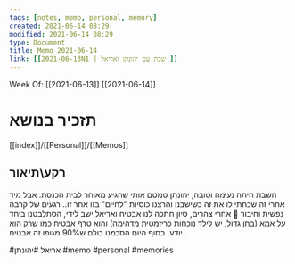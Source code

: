 ```yaml
---
tags: [notes, memo, personal, memory] 
created: 2021-06-14 08:29
modified: 2021-06-14 08:29
type: Document
title: Memo 2021-06-14
link: [[2021-06-13N1 | שבת עם יהונתן ואריאל ]]
---
```

Week Of: [[2021-06-13]]
[[2021-06-14]]

# תזכיר בנושא
[[index]]/[[Personal]]/[[Memos]]

## רקע\תיאור

השבת היתה נעימה וטובה, יהונתן טמטם אותי שהגיע מאוחר לבית הכנסת. אבל מיד אחרי זה שכחתי לו את זה כשישבנו והרצנו כוסיות "לחיים" בזו אחר זו.. רגעים של קרבה נפשית וחיבור 🥰
אחרי צהרים, סיון חתכה לנו אבטיח ואריאל ישב לידי, הסתלבטנו ביחד על אמא (בחן גדול, יש לילד נוכחות כריזמטית מדהימה) והוא טרף אבטיח כמו שרק הוא יודע. בסוף היום הסכמנו כולם ש90% מגופו זה אבטיח..
 
#אריאל 
#יהונתן 
#memo 
#personal
#memories